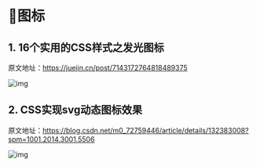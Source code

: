 # 🍁图标

## 1. 16个实用的CSS样式之发光图标

原文地址：https://juejin.cn/post/7143172764818489375

![img](/images/css/code/icon/10001.gif)



## 2. CSS实现svg动态图标效果

原文地址：https://blog.csdn.net/m0_72759446/article/details/132383008?spm=1001.2014.3001.5506

![img](/images/css/code/icon/10002.gif)


